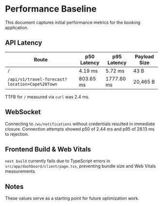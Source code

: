 # Performance Baseline

This document captures initial performance metrics for the booking application.

## API Latency

| Route | p50 Latency | p95 Latency | Payload Size |
|-------|-------------|-------------|-------------|
| `/` | 4.19 ms | 5.72 ms | 43 B |
| `/api/v1/travel-forecast?location=Cape%20Town` | 803.65 ms | 1777.60 ms | 20,465 B |

TTFB for `/` measured via `curl` was 2.4 ms.

## WebSocket

Connecting to `/ws/notifications` without credentials resulted in immediate closure. Connection attempts showed p50 of 2.44 ms and p95 of 28.13 ms to rejection.

## Frontend Build & Web Vitals

`next build` currently fails due to TypeScript errors in `src/app/dashboard/client/page.tsx`, preventing bundle size and Web Vitals measurements.

## Notes

These values serve as a starting point for future optimization work.
